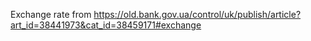 Exchange rate from https://old.bank.gov.ua/control/uk/publish/article?art_id=38441973&cat_id=38459171#exchange